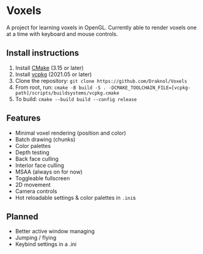 # Voxels
A project for learning voxels in OpenGL.
Currently able to render voxels one at a time with keyboard and mouse controls.

## Install instructions
1. Install [CMake](https://cmake.org/download) (3.15 or later)
2. Install [vcpkg](https://github.com/microsoft/vcpkg) (2021.05 or later)
3. Clone the repository: `git clone https://github.com/Draknol/Voxels`
4. From root, run: `cmake -B build -S . -DCMAKE_TOOLCHAIN_FILE=[vcpkg-path]/scripts/buildsystems/vcpkg.cmake`
5. To build: `cmake --build build --config release`

## Features
* Minimal voxel rendering (position and color)
* Batch drawing (chunks)
* Color palettes
* Depth testing
* Back face culling
* Interior face culling
* MSAA (always on for now)
* Toggleable fullscreen
* 2D movement
* Camera controls
* Hot reloadable settings & color palettes in `.ini`s

## Planned
* Better active window managing
* Jumping / flying
* Keybind settings in a .ini